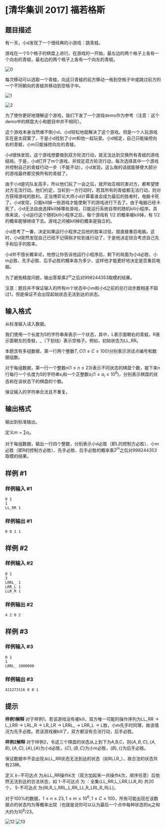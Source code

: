 # [清华集训 2017] 福若格斯

## 题目描述

有一天，小d发现了一个很经典的小游戏：跳青蛙。

游戏在一个5个格子的棋盘上进行。在游戏的一开始，最左边的两个格子上各有一个向右的青蛙，最右边的两个格子上各有一个向左的青蛙。

![0](https://i.loli.net/2017/12/14/5a32622508ea9.png)

每次移动可以选取一个青蛙，向这只青蛙的前方移动一格到空格子中或跳过前方的一个不同朝向的青蛙并移动到空格子中。

![1](https://i.loli.net/2017/12/14/5a3262250ca07.png)

![2](https://i.loli.net/2017/12/14/5a3262250e38a.png)

为了使你更好地理解这个游戏，我们下发了一个游戏demo作为参考（注意：这个demo中的棋盘大小和题目中并不相同）。

这个游戏本身当然难不倒小d，小d轻松地就解决了这个游戏。但是一个人玩游戏实在是太寂寞了，于是小d找到了小m和他一起玩耍。小d规定，自己只能操控向右的青蛙，小m只能操控向左的青蛙。

小d很快发现，这个游戏想要做到双方轮流行动，就无法达到交换所有青蛙的游戏结局。于是，小d打开了m个游戏，并规定双方轮流行动，每次选择其中一个游戏并控制自己的青蛙行动一步（不能不动）。小d发现，这么做的话就能够使大部分的游戏最终都交换所有的青蛙了。

由于小d是坑队友高手，所以他们玩了一会之后，就开始互相坑害对方，都希望使对方无法行动。他们约定，当轮到一方行动时，若其所有的青蛙都无法行动，则对方获得游戏的胜利。正当博弈论大师小d计算着谁会成为最后的胜者时，电脑卡死了。小d发现，只能kill掉一些游戏才能使剩下的游戏进行下去了。由于电脑已经卡死了，小d无法自由选择kill掉哪些游戏，只能运行系统自带的随机kill小程序。具体来说，小d运行这个随机kill小程序之后，每个游戏有 1/2 ​​的概率被kill掉，有 1/2 ​​的概率能够继续下去。游戏之间被kill掉的概率是独立的。

小d思考了一番，决定如果运行小程序之后他的胜率过低，就直接重启电脑。这时，小d突然发现自己已经不记得刚才轮到谁行动了，于是他决定综合考虑自己先手和后手的胜率。

小d并不擅长概率论，他想让你告诉他运行小程序后，剩下的局面为小d必胜、小m必胜、先手必胜、后手必胜的概率各为多少，这样他才能更好地决定是否重启电脑。

为了避免精度问题，输出答案乘$2^m$​​之后对$998244353$取模的结果。

注意：题目并不保证输入的所有m个状态中小m和小d之前的总行动步数相差不超过1，但是保证不会出现起始状态无法到达的状态。

## 输入格式

从标准输入读入数据。

我们使用一个长度为5的字符串来表示一个状态，其中，L表示面朝右的青蛙，R表示面朝左的青蛙，_（下划线）表示空格子。例如，初始状态为LL_RR。

本题含有多组数据，第一行两个整数$T,C$($1\leq C\leq 100$)分别表示测试点编号和数据组数。

对于每组数据，第一行一个整数$n$($1\leq n\leq 23$)表示不同状态的棋盘个数，接下来n行每行一个长度为5的字符串$s_i$​​和一个正整数$a_i$​​($1\leq a_i\leq 10^6$​​)，分别表示棋盘的状态和在该状态下的棋盘的个数。

保证输入的字符串合法且不重复。


## 输出格式

输出到标准输出。

定义$m=\sum a_i$​​。

对于每组数据，输出一行四个整数，分别表示小d必胜（即L的控制方必胜）、小m必胜（即R的控制方必胜）、先手必胜、后手必胜的概率乘$2^m$​​之后对$998244353$取模的结果。


## 样例 #1

### 样例输入 #1
```
0 1
1
LL_RR 1
```

### 样例输出 #1

```
0 0 1 1
```

## 样例 #2

### 样例输入 #2
```
0 1
3
LRRL_ 1
LRR_L 1
LLR_R 1
```

### 样例输出 #2

```
4 2 0 2
```

## 样例 #3

### 样例输入 #3
```
0 1
1
LRRL_ 1000000
```

### 样例输出 #3

```
421273116 0 0 1
```

## 提示

**样例1解释**
对于样例1，若该游戏没有被kill，双方唯一可能的操作序列为LL_RR -> L_LRR -> LRL_R -> LR_LR -> LRRL_ -> LRR_L -> L胜，小m先手时同理，故该情况为先手必胜。若该游戏被kill了，双方都没有合法行动，后手必胜。

**样例2解释**
对于样例2，令这三个棋盘的状态从上到下为A,B,C，则$\{A,B,C\},\{A,B\},\{A,C\},\{A\}$,$\{A\}$为小d必胜，$\{C\},\{B,C\}$为小m必胜，$\{B\},\{\}$为后手必胜。

保证数据中不会出现从LL_RR状态无法到达的状态（如RLLR_），故合法的状态共有23种。

定义 $k-$不可达点 为从LL_RR操作$k$次（双方加起来一共操作$k$次，顺序任意）后依然无法到达的合法状态，如 1-不可达点 为 ：全集{LL_RR,L_LRR,LLR_R} 共20个， 5-不可达点 为{RLR_L,RRL_L,RR_LL,R_LRL,R_RLL}。

对于100%的数据，$1\leq n\leq 23,1\leq m\leq 10^6,1\leq C\leq 100$，所有可能出现在该数据点的状态均为等概率出现（也就是说你可以认为最后一个点中每种状态的$a_i$之和大约为$10^8/23$。

![12](https://cdn.luogu.com.cn/upload/pic/14334.png)
![13](https://cdn.luogu.com.cn/upload/pic/14335.png)


